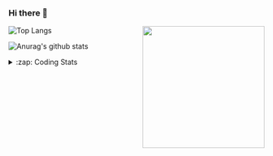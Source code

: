 ### Hi there 👋

<!--
**tao8687/tao8687** is a ✨ _special_ ✨ repository because its `README.md` (this file) appears on your GitHub profile.

Here are some ideas to get you started:

- 🔭 I’m currently working on ...
- 🌱 I’m currently learning ...
- 👯 I’m looking to collaborate on ...
- 🤔 I’m looking for help with ...
- 💬 Ask me about ...
- 📫 How to reach me: ...
- 😄 Pronouns: ...
- ⚡ Fun fact: ...
-->

<img align='right' src="https://media.giphy.com/media/M9gbBd9nbDrOTu1Mqx/giphy.gif" width="240">

  
![Top Langs](https://github-readme-stats.vercel.app/api/top-langs/?username=tao8687&layout=compact&title_color=23238E&text_color=A67D3D)

![Anurag's github stats](https://github-readme-stats.vercel.app/api?username=tao8687&show_icons=true&&text_color=A67D3D&title_color=23238E&show_icons=false&count_private=true&hide=stars)

<details>
  <summary>:zap: Coding Stats</summary>
  <br>
    
<!--START_SECTION:waka-->

```text
From: 13 October 2022 - To: 20 October 2022

C                 17 hrs 34 mins  ██████████████▓░░░░░░░░░░   58.31 %
Markdown          2 hrs 56 mins   ██▒░░░░░░░░░░░░░░░░░░░░░░   09.74 %
Python            2 hrs 31 mins   ██░░░░░░░░░░░░░░░░░░░░░░░   08.35 %
C++               2 hrs 11 mins   █▓░░░░░░░░░░░░░░░░░░░░░░░   07.26 %
Bash              1 hr 36 mins    █▒░░░░░░░░░░░░░░░░░░░░░░░   05.34 %
Other             1 hr 35 mins    █▒░░░░░░░░░░░░░░░░░░░░░░░   05.30 %
```

<!--END_SECTION:waka-->
</details>
